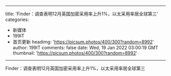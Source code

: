 
---
title: 'Finder：调查表明12月英国加密采用率上升1%，以太采用率居全球第三'
categories: 
 - 新媒体
 - 199IT
 - 首页更新
headimg: 'https://picsum.photos/400/300?random=8992'
author: 199IT
comments: false
date: Wed, 19 Jan 2022 03:00:19 GMT
thumbnail: 'https://picsum.photos/400/300?random=8992'
---

<div>   
Finder：调查表明12月英国加密采用率上升1%，以太采用率居全球第三  
</div>
            